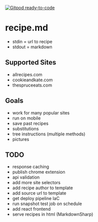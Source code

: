 [![Gitpod ready-to-code](https://img.shields.io/badge/Gitpod-ready--to--code-blue?logo=gitpod)](https://gitpod.io/#https://github.com/jholm117/recipe.md)

# recipe.md

- stdin = url to recipe
- stdout = markdown

## Supported Sites

- allrecipes.com
- cookieandkate.com
- thespruceeats.com

## Goals

- work for many popular sites
- run on mobile
- save past recipes
- substitutions
- tree instructions (multiple methods)
- pictures

## TODO

- response caching
- publish chrome extension
- api validation
- add more site selectors
- add recipe author to template
- add source url to template
- get deploy pipeline IaC
- run snapshot test job on schedule
- add react frontend
- serve recipes in html (MarkdownSharp)
